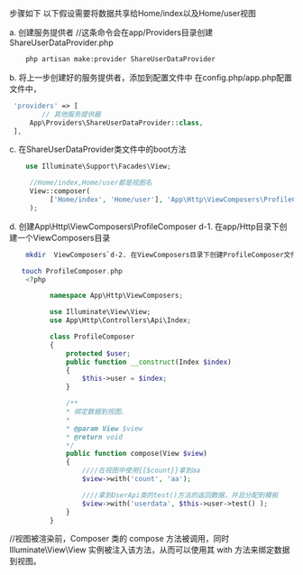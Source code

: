 步骤如下 以下假设需要将数据共享给Home/index以及Home/user视图

a. 创建服务提供者 //这条命令会在app/Providers目录创建ShareUserDataProvider.php

```bash 
    php artisan make:provider ShareUserDataProvider

```

b. 将上一步创建好的服务提供者，添加到配置文件中 在config.php/app.php配置文件中，

```php 
 'providers' => [
        // 其他服务提供器
     App\Providers\ShareUserDataProvider::class,
 ],
```

c. 在ShareUserDataProvider类文件中的boot方法

```php 
    use Illuminate\Support\Facades\View;

     //Home/index,Home/user都是视图名
     View::composer(
          ['Home/index', 'Home/user'], 'App\Http\ViewComposers\ProfileComposer'
     );
```

d. 创建App\\Http\\ViewComposers\\ProfileComposer d-1. 在app/Http目录下创建一个ViewComposers目录

```bash 
    mkdir  ViewComposers`d-2. 在ViewComposers目录下创建ProfileComposer文件

```

```php 
   touch ProfileComposer.php
    <?php

          namespace App\Http\ViewComposers;

          use Illuminate\View\View;
          use App\Http\Controllers\Api\Index;

          class ProfileComposer
          {
              protected $user;
              public function __construct(Index $index)
              {
                  $this->user = $index;
              }

              /**
              * 绑定数据到视图.
              *
              * @param View $view
              * @return void
              */
              public function compose(View $view)
              {
                  ////在视图中使用{{$count}}拿到aa
                  $view->with('count', 'aa');

                  ////拿到UserApi类的test()方法的返回数据，并且分配到模板
                  $view->with('userdata', $this->user->test() );
              }
          }
```

//视图被渲染前，Composer 类的 compose 方法被调用，同时 Illuminate\\View\\View 实例被注入该方法，从而可以使用其 with 方法来绑定数据到视图。